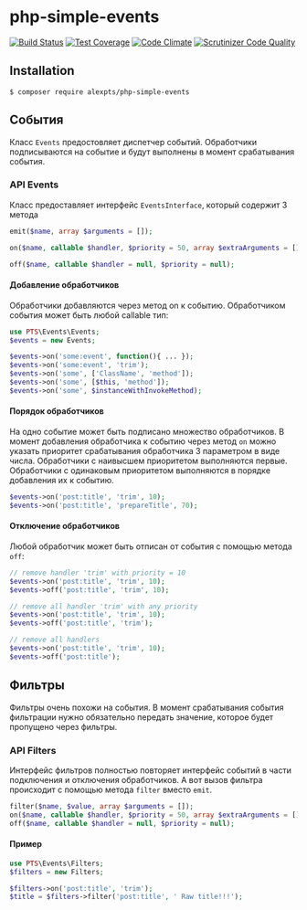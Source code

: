 # php-simple-events

[![Build Status](https://travis-ci.org/alexpts/php-simple-events.svg?branch=master)](https://travis-ci.org/alexpts/php-simple-events)
[![Test Coverage](https://codeclimate.com/github/alexpts/php-simple-events/badges/coverage.svg)](https://codeclimate.com/github/alexpts/php-simple-events/coverage)
[![Code Climate](https://codeclimate.com/github/alexpts/php-simple-events/badges/gpa.svg)](https://codeclimate.com/github/alexpts/php-simple-events)
[![Scrutinizer Code Quality](https://scrutinizer-ci.com/g/alexpts/php-simple-events/badges/quality-score.png?b=master)](https://scrutinizer-ci.com/g/alexpts/php-simple-events/?branch=master)

## Installation

```$ composer require alexpts/php-simple-events```

## События
Класс `Events` предостовляет диспетчер событий. Обработчики подписываются на событие и будут выполнены в момент срабатывания события.

### API Events
Класс предоставляет интерфейс `EventsInterface`, который содержит 3 метода

```php
emit($name, array $arguments = []);

on($name, callable $handler, $priority = 50, array $extraArguments = []);

off($name, callable $handler = null, $priority = null);
 ```

#### Добавление обработчиков
Обработчики добавляются через метод on к событию. Обработчиком события может быть любой callable тип:

```php
use PTS\Events\Events;
$events = new Events;

$events->on('some:event', function(){ ... });
$events->on('some:event', 'trim');
$events->on('some', ['ClassName', 'method']);
$events->on('some', [$this, 'method']);
$events->on('some', $instanceWithInvokeMethod);
```

#### Порядок обработчиков
На одно событие может быть подписано множество обработчиков. В момент добавления обработчика к событию через метод `on` можно указать приоритет срабатывания обработчика 3 параметром в виде числа. Обработчики с наивысшем приоритетом выполняются первые. Обработчики с одинаковым приоритетом выполняются в порядке добавления их к событию.

```php
$events->on('post:title', 'trim', 10);
$events->on('post:title', 'prepareTitle', 70);
```

#### Отключение обработчиков
Любой обработчик может быть отписан от события с помощью метода `off`:
```php
// remove handler 'trim' with priority = 10
$events->on('post:title', 'trim', 10);
$events->off('post:title', 'trim', 10);

// remove all handler 'trim' with any priority
$events->on('post:title', 'trim', 10);
$events->off('post:title', 'trim');

// remove all handlers
$events->on('post:title', 'trim', 10);
$events->off('post:title');
```

## Фильтры
Фильтры очень похожи на события. В момент срабатывания события фильтрации нужно обязательно передать значение, которое будет пропущено через фильтры. 

### API Filters
Интерфейс фильтров полностью повторяет интерфейс событий в части подключения и отключения обработчиков.
А вот вызов фильтра происходит с помощью метода `filter` вместо `emit`.

```php
filter($name, $value, array $arguments = []);
on($name, callable $handler, $priority = 50, array $extraArguments = []);
off($name, callable $handler = null, $priority = null);
```

#### Пример
```php
use PTS\Events\Filters;
$filters = new Filters;

$filters->on('post:title', 'trim');
$title = $filters->filter('post:title', ' Raw title!!!');
```
